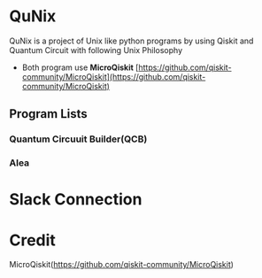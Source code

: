 # QuNix
QuNix is a project of Unix like python programs by using Qiskit and Quantum Circuit with following Unix Philosophy

- Both program use **MicroQiskit** [https://github.com/qiskit-community/MicroQiskit](https://github.com/qiskit-community/MicroQiskit)

## Program Lists

### Quantum Circuuit Builder(QCB)

### Alea

# Slack Connection

# Credit

MicroQiskit(https://github.com/qiskit-community/MicroQiskit)
